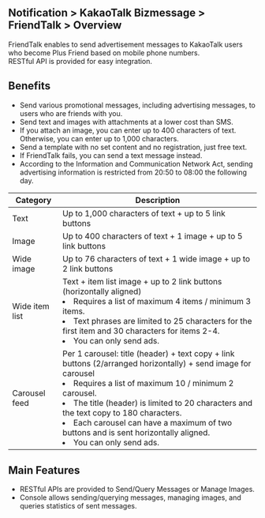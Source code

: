 ## Notification > KakaoTalk Bizmessage > FriendTalk > Overview

FriendTalk enables to send advertisement messages to KakaoTalk users who become Plus Friend based on mobile phone numbers.  
RESTful API is provided for easy integration.

## Benefits
* Send various promotional messages, including advertising messages, to users who are friends with you.
* Send text and images with attachments at a lower cost than SMS.
* If you attach an image, you can enter up to 400 characters of text. Otherwise, you can enter up to 1,000 characters.
* Send a template with no set content and no registration, just free text.
* If FriendTalk fails, you can send a text message instead.
* According to the Information and Communication Network Act, sending advertising information is restricted from 20:50 to 08:00 the following day.

|Category	|Description|
|-- |-- |
|Text	|Up to 1,000 characters of text + up to 5 link buttons|
|Image	|Up to 400 characters of text + 1 image + up to 5 link buttons|
|Wide image	|Up to 76 characters of text + 1 wide image + up to 2 link buttons|
|Wide item list|	Text + item list image + up to 2 link buttons (horizontally aligned)<br><li>Requires a list of maximum 4 items / minimum 3 items.</li><li>Text phrases are limited to 25 characters for the first item and 30 characters for items 2-4.</li><li>You can only send ads.</li>|
|Carousel feed|	Per 1 carousel: title (header) + text copy + link buttons (2/arranged horizontally) + send image for carousel<li>Requires a list of maximum 10 / minimum 2 carousel.</li><li>The title (header) is limited to 20 characters and the text copy to 180 characters.</li><li>Each carousel can have a maximum of two buttons and is sent horizontally aligned.</li><li>You can only send ads.</li>

## Main Features
* RESTful APIs are provided to Send/Query Messages or Manage Images.
* Console allows sending/querying messages, managing images, and queries statistics of sent messages.    

